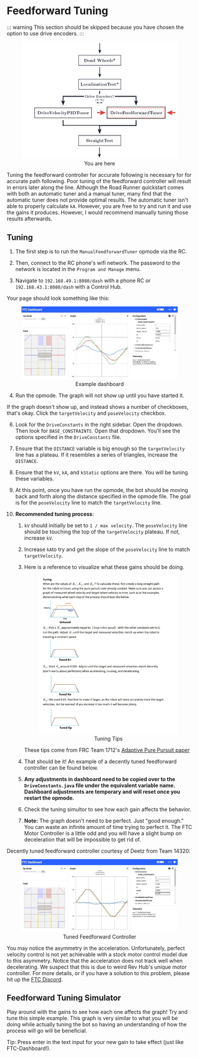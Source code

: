 # Feedforward Tuning

<HideAyudeWrapper :skipIfDriveEncoders="false">
::: warning
This section should be skipped because you have chosen the option to use drive encoders.
:::
</HideAyudeWrapper>

<figure align="center">
    <img src="./assets/you-are-here/YouAreHere-FFTuning-quarter.png" alt="You are on the feedforward tuning step">
    <figcaption class="mt-2 text-gray-600 text-center">You are here</figcaption>
</figure>

Tuning the feedforward controller for accurate following is necessary for for accurate path following. Poor tuning of the feedforward controller will result in errors later along the line. Although the Road Runner quickstart comes with both an automatic tuner and a manual tuner, many find that the automatic tuner does not provide optimal results. The automatic tuner isn't able to properly calculate `kA`. However, you are free to try and run it and use the gains it produces. However, I would recommend manually tuning those results afterwards.

## Tuning

1. The first step is to run the `ManualFeedforwardTuner` opmode via the RC.

2. Then, connect to the RC phone's wifi network. The password to the network is located in the `Program and Manage` menu.

3. Navigate to `192.168.49.1:8080/dash` with a phone RC or `192.168.43.1:8080/dash` with a Control Hub.

Your page should look something like this:

<figure align="center">
    <div class="relative">
      <img src="./assets/feedforward-tuning/example-dashboard-half.jpg" alt="Image depicting FTC Dashboard in the browser">
      <div class="absolute top-0 left-0 w-full h-full pointer-events-none" style="box-shadow: inset 0 2px 6px 2px rgba(0, 0, 0, 0.06)"></div>
    </div>
    <figcaption class="mt-2 text-sm text-gray-600 text-center">Example dashboard</figcaption>
</figure>

4. Run the opmode. The graph will not show up until you have started it.

If the graph doesn't show up, and instead shows a number of checkboxes, that's okay. Click the `targetVelocity` and `poseVelocity` checkbox.

6. Look for the `DriveConstants` in the right sidebar. Open the dropdown. Then look for `BASE_CONSTRAINTS`. Open that dropdown. You'll see the options specified in the `DriveConstants` file.

7. Ensure that the `DISTANCE` variable is big enough so the `targetVelocity` line has a plateau. If it resembles a series of triangles, increase the `DISTANCE`.

8. Ensure that the `kV`, `kA`, and `kStatic` options are there. You will be tuning these variables.

9. At this point, once you have run the opmode, the bot should be moving back and forth along the distance specified in the opmode file. The goal is for the `poseVelocity` line to match the `targetVelocity` line.

10. **Recommended tuning process**:

    1. `kV` should initially be set to `1 / max velocity`. The `poseVelocity` line should be touching the top of the `targetVelocity` plateau. If not, increase `kV`.
    2. Increase `kA`to try and get the slope of the `poseVelocity` line to match `targetVelocity`.
    3. Here is a reference to visualize what these gains should be doing.

       <figure align="center">
         <div class="relative">
           <img src="./assets/feedforward-tuning/dawgma-tuning-guide.jpg" alt="Image depicting tips for feed forward tuning using various graphed examples">
           <div class="absolute top-0 left-0 w-full h-full pointer-events-none" style="box-shadow: inset 0 2px 6px 2px rgba(0, 0, 0, 0.06)"></div>
         </div>
         <figcaption class="mt-2 text-sm text-gray-600 text-center">Tuning Tips</figcaption>
       </figure>

       These tips come from FRC Team 1712's [Adaptive Pure Pursuit paper](https://www.chiefdelphi.com/t/paper-implementation-of-the-adaptive-pure-pursuit-controller/166552)

    4. That should be it! An example of a decently tuned feedforward controller can be found below.
    5. **Any adjustments in dashboard need to be copied over to the `DriveConstants.java` file under the equivalent variable name. Dashboard adjustments are temporary and will reset once you restart the opmode.**
    6. Check the tuning simultor to see how each gain affects the behavior.
    7. **Note:** The graph doesn't need to be perfect. Just "good enough." You can waste an infinite amount of time trying to perfect it. The FTC Motor Controller is a little odd and you will have a slight bump on deceleration that will be impossible to get rid of.

Decently tuned feedforward controller courtesy of Deetz from Team 14320:

<figure align="center">
  <div class="relative">
    <img src="./assets/feedforward-tuning/deetz-tuning-half.jpg" alt="Image depicting a decently tuned system with minimal phase lag">
    <div class="absolute top-0 left-0 w-full h-full pointer-events-none" style="box-shadow: inset 0 2px 6px 2px rgba(0, 0, 0, 0.06)"></div>
    </div>
  <figcaption class="mt-2 text-sm text-gray-600 text-center">Tuned Feedforward Controller</figcaption>
</figure>

You may notice the asymmetry in the acceleration. Unfortunately, perfect velocity control is not yet achievable with a stock motor control model due to this asymmetry. Notice that the acceleration does not track well when decelerating. We suspect that this is due to weird Rev Hub's unique motor controller. For more details, or if you have a solution to this problem, please hit up the [FTC Discord](https://discord.gg/first-tech-challenge).

## Feedforward Tuning Simulator

<ClientOnly>
  <FeedForwardTuning-FFTuningSimulator class="m-4" graphHeight="30rem" />
</ClientOnly>

Play around with the gains to see how each one affects the graph! Try and tune this simple example. This graph is very similar to what you will be doing while actually tuning the bot so having an understanding of how the process will go will be beneficial.

Tip: Press enter in the text input for your new gain to take effect (just like FTC-Dashboard!).
